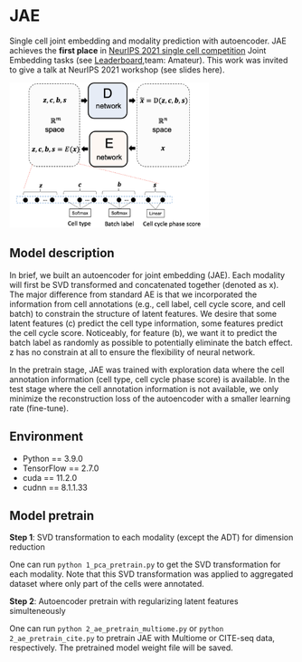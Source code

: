 # JAE
Single cell joint embedding and modality prediction with autoencoder. JAE achieves the **first place** in [NeurIPS 2021 single cell competition](https://openproblems.bio/neurips_2021/) Joint Embedding tasks (see [Leaderboard](https://eval.ai/web/challenges/challenge-page/1111/leaderboard/2863),team: Amateur). This work was invited to give a talk at NeurIPS 2021 workshop (see slides here).

<img src="model_architecture.png" width="70%">

## Model description

In brief, we built an autoencoder for joint embedding (JAE). Each modality will first be SVD transformed and concatenated together (denoted as x). The major difference from standard AE is that we incorporated the information from cell annotations (e.g., cell label, cell cycle score, and cell batch) to constrain the structure of latent features. We desire that some latent features (c) predict the cell type information, some features predict the cell cycle score. Noticeably, for feature (b), we want it to predict the batch label as randomly as possible to potentially eliminate the batch effect. z has no constrain at all to ensure the flexibility of neural network.

In the pretrain stage, JAE was trained with exploration data where the cell annotation information (cell type, cell cycle phase score) is available. In the test stage where the cell annotation information is not available, we only minimize the reconstruction loss of the autoencoder with a smaller learning rate (fine-tune).

## Environment

- Python == 3.9.0
- TensorFlow == 2.7.0
- cuda == 11.2.0
- cudnn == 8.1.1.33

## Model pretrain

**Step 1**: SVD transformation to each modality (except the ADT) for dimension reduction

One can run `python 1_pca_pretrain.py` to get the SVD transformation for each modality. Note that this SVD transformation was applied to aggregated dataset where only part of the cells were annotated.

**Step 2**: Autoencoder pretrain with regularizing latent features simulteneously

One can run `python 2_ae_pretrain_multiome.py` or `python 2_ae_pretrain_cite.py` to pretrain JAE with Multiome or CITE-seq data, respectively. The pretrained model weight file will be saved.



